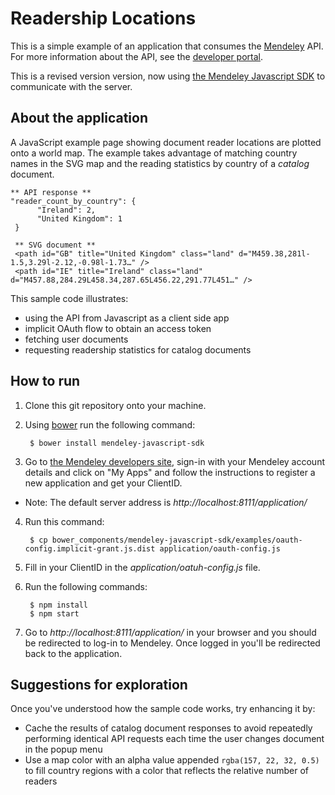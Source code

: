 # Readership Locations

This is a simple example of an application that consumes the [Mendeley](http://www.mendeley.com) API.  For more information about the API, see the [developer portal](http://dev.mendeley.com).

This is a revised version version, now using [the Mendeley Javascript SDK](https://github.com/Mendeley/mendeley-javascript-sdk) to communicate with the server.

## About the application

A JavaScript example page showing document reader locations are plotted onto a world map. The example takes advantage of matching country names in the SVG map and the reading statistics by country of a *catalog* document.

	** API response **
	"reader_count_by_country": {
	      "Ireland": 2,
	      "United Kingdom": 1
	 }
	 
	 ** SVG document **
	 <path id="GB" title="United Kingdom" class="land" d="M459.38,281l-1.5,3.29l-2.12,-0.98l-1.73…" />
	 <path id="IE" title="Ireland" class="land" d="M457.88,284.29L458.34,287.65L456.22,291.77L451…" />

This sample code illustrates:

* using the API from Javascript as a client side app
* implicit OAuth flow to obtain an access token
* fetching user documents
* requesting readership statistics for catalog documents


## How to run

1. Clone this git repository onto your machine.
2. Using [bower](http://bower.io/) run the following command:

        $ bower install mendeley-javascript-sdk

3. Go to [the Mendeley developers site](http://dev.mendeley.com), sign-in with your Mendeley account details and click on "My Apps" and follow the instructions to register a new application and get your ClientID.
  * Note: The default server address is <em>http://localhost:8111/application/</em>
4. Run this command:

        $ cp bower_components/mendeley-javascript-sdk/examples/oauth-config.implicit-grant.js.dist application/oauth-config.js

5. Fill in your ClientID in the <em>application/oatuh-config.js</em> file.
6. Run the following commands: 

        $ npm install
        $ npm start

7. Go to <em>http://localhost:8111/application/</em> in your browser and you should be redirected to log-in to Mendeley. Once logged in you'll be redirected back to the application.
		
## Suggestions for exploration

Once you've understood how the sample code works, try enhancing it by:

* Cache the results of catalog document responses to avoid repeatedly performing identical API requests each time the user changes document in the popup menu
* Use a map color with an alpha value appended `rgba(157, 22, 32, 0.5)` to fill country regions with a color that reflects the relative number of readers
